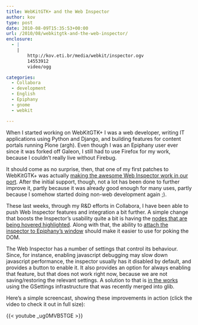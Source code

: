 ```yaml
---
title: WebKitGTK+ and the Web Inspector
author: kov
type: post
date: 2010-08-09T15:35:53+00:00
url: /2010/08/webkitgtk-and-the-web-inspector/
enclosure:
  - |
    |
        http://kov.eti.br/media/webkit/inspector.ogv
        14553912
        video/ogg

categories:
  - Collabora
  - development
  - English
  - Epiphany
  - gnome
  - webkit

---
```

When I started working on WebKitGTK+ I was a web developer, writing IT applications using Python and Django, and building features for content portals running Plone (argh). Even though I was an Epiphany user ever since it was forked off Galeon, I still had to use Firefox for my work, because I couldn&#8217;t really live without Firebug.

It should come as no surprise, then, that one of my first patches to WebKitGTK+ was actually [making the awesome Web Inspector work in our port][1]. After the initial support, though, not a lot has been done to further improve it, partly because it was already good enough for many uses, partly because I somehow started doing non-web development again ;).

These last weeks, through my R&D efforts in Collabora, I have been able to push Web Inspector features and integration a bit further. A simple change that boosts the Inspector&#8217;s usability quite a bit is having the [nodes that are being hovered highlighted][2]. Along with that, the ability to [attach the inspector to Epiphany&#8217;s window][3] should make it easier to use for poking the DOM.

The Web Inspector has a number of settings that control its behaviour. Since, for instance, enabling javascript debugging may slow down javascript performance, the inspector usually has it disabled by default, and provides a button to enable it. It also provides an option for always enabling that feature, but that does not work right now, because we are not saving/restoring the relevant settings. A solution to that is [in the works][4] using the GSettings infrastructure that was recently merged into glib.

Here&#8217;s a simple screencast, showing these improvements in action (click the video to check it out in full size):

{{< youtube _ug0MVB5TGE >}}

 [1]: http://trac.webkit.org/changeset/37982 "Making the inspector work for WebKitGTK+"
 [2]: http://trac.webkit.org/changeset/64567 "Node highlighting in the inspector"
 [3]: http://git.gnome.org/browse/epiphany/commit/?id=83f85841473bea3642e1f694f0b3c5f0d8ca07d4 "Attaching the inspector to Epiphany's window"
 [4]: https://bugs.webkit.org/show_bug.cgi?id=43512 "GSettings integration"